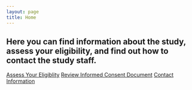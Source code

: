 ```yaml
---
layout: page
title: Home
---
```


## Here you can find information about the study, assess your eligibility, and find out how to contact the study staff. 

[Assess Your Eligiblity](https://nyu.qualtrics.com/jfe/form/SV_7R0troHmfry4MDj)
[Review Informed Consent Document](pages/consent_link.html)
[Contact Information](pages/contact_info.html)
